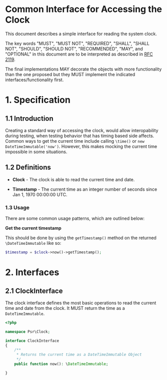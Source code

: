 Common Interface for Accessing the Clock
========================================

This document describes a simple interface for reading the system clock.

The key words "MUST", "MUST NOT", "REQUIRED", "SHALL", "SHALL NOT", "SHOULD",
"SHOULD NOT", "RECOMMENDED", "MAY", and "OPTIONAL" in this document are to be
interpreted as described in [RFC 2119][].

The final implementations MAY decorate the objects with more
functionality than the one proposed but they MUST implement the indicated
interfaces/functionality first.

[RFC 2119]: http://tools.ietf.org/html/rfc2119

# 1. Specification

## 1.1 Introduction

Creating a standard way of accessing the clock, would allow interopability
during testing, when testing behavior that has timing based side affects.
Common ways to get the current time include calling `\time()` or 
`new DateTimeImmutable('now')`. However, this makes mocking the current time
impossible in some situations.

## 1.2 Definitions

* **Clock** - The clock is able to read the current time and date.

* **Timestamp** - The current time as an integer number of seconds since
Jan 1, 1970 00:00:00 UTC.

### 1.3 Usage

There are some common usage patterns, which are outlined below:

**Get the current timestamp**

This should be done by using the `getTimestamp()` method on the returned `\DateTimeImmutable` like so:
```php
$timestamp = $clock->now()->getTimestamp();
```

# 2. Interfaces

## 2.1 ClockInterface

The clock interface defines the most basic operations to read the current time and date from the clock. 
It MUST return the time as a `DateTimeImmutable`.

~~~php
<?php

namespace Psr\Clock;

interface ClockInterface
{
    /**
     * Returns the current time as a DateTimeImmutable Object
     */
    public function now(): \DateTimeImmutable;

}
~~~
